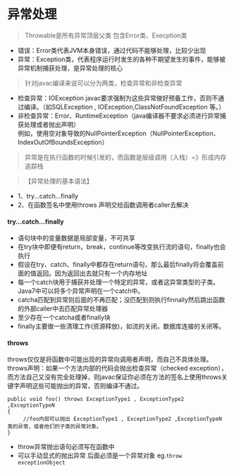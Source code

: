# 异常处理
>  Throwable是所有异常顶层父类 包含Error类、Execption类
 
  * 错误：Error类代表JVM本身错误，通过代码不能够处理，比较少出现  
  * 异常：Exception类，代表程序运行时发生的各种不期望发生的事件，能够被异常机制捕获处理，是异常处理的核心  

> 针对javac编译来说可以分为两类，检查异常和非检查异常  

 * 检查异常：IOException javac要求强制为这些异常做好预备工作，否则不通过编译。（如SQLException , IOException,ClassNotFoundException 等。）
 * 非检查异常：Error、RuntimeException（java编译器不要求必须进行异常捕获处理或者抛出声明）  
   例如，使用空对象导致的NullPointerException（NullPointerException、IndexOutOfBoundsException）
   
> 异常是在执行函数的时候引发的，而函数是层级调用（入栈）=》形成内存追踪栈  

> 【异常处理的基本语法】  

* 1、try…catch…finally
* 2、在函数签名中使用throws 声明交给函数调用者caller去解决

#### try...catch...finally
* 语句块中的变量数据是局部变量，不可共享
* 在try块中即便有return，break，continue等改变执行流的语句，finally也会执行
* 假设在try、catch、finally中都存在return语句，那么最后finally将会覆盖前面的值返回。因为返回出去就只有一个内存地址
* 每一个catch块用于捕获并处理一个特定的异常，或者这异常类型的子类。Java7中可以将多个异常声明在一个catch中。
* catcha匹配到异常则后面的不再匹配；没匹配到则执行finnally然后跳出函数的外部caller中去匹配异常处理器
* 至少存在一个catcha或者finally块
* finally主要做一些清理工作(资源释放)，如流的关闭，数据库连接的关闭等。

#### throws
throws仅仅是将函数中可能出现的异常向调用者声明，而自己不具体处理。  
throws声明：如果一个方法内部的代码会抛出检查异常（checked exception），而方法自己又没有完全处理掉，则javac保证你必须在方法的签名上使用throws关键字声明这些可能抛出的异常，否则编译不通过。  

```
public void foo() throws ExceptionType1 , ExceptionType2 ,ExceptionTypeN
{ 
     //foo内部可以抛出 ExceptionType1 , ExceptionType2 ,ExceptionTypeN 类的异常，或者他们的子类的异常对象。
}
```
 * throw异常抛出语句必须写在函数中
 * 可以手动显式的抛出异常 后面必须是一个异常对象  eg.`throw exceptionObject`

